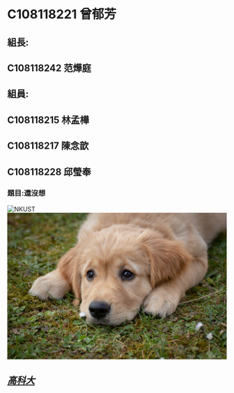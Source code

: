 # C108118221 曾郁芳


## 組長:
## C108118242 范燁庭
## 組員:
## C108118215 林孟樺
## C108118217 陳念歆
## C108118228 邱瑩奉

### 題目:還沒想

![NKUST](https://www.nkust.edu.tw/var/file/0/1000/img/513/182513897.png "NKUST")
![dog](https://github.com/Tseng-Yu-Fang/2021_3B/blob/main/1.jpg "dog")
## *[高科大](https://www.nkust.edu.tw/)*
